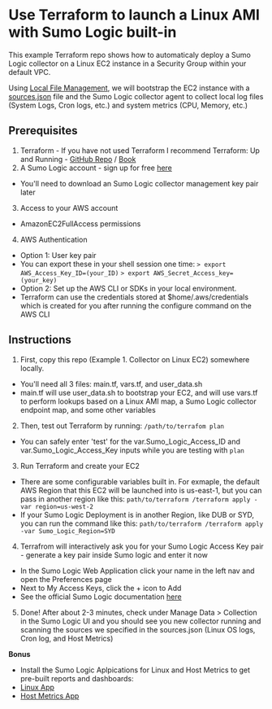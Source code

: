 # Use Terraform to launch a Linux AMI with Sumo Logic built-in

This example Terraform repo shows how to automaticaly deploy a Sumo Logic collector on a Linux EC2 instance in a Security Group within your default VPC.

Using [Local File Management](https://help.sumologic.com/Send-Data/Sources/03Use-JSON-to-Configure-Sources/Local-Configuration-File-Management
), we will bootstrap the EC2 instance with a [sources.json](https://help.sumologic.com/Send-Data/Sources/03Use-JSON-to-Configure-Sources) file and the Sumo Logic collector agent to collect local log files (System Logs, Cron logs, etc.) and system metrics (CPU, Memory, etc.)


## Prerequisites

1. Terraform - If you have not used Terraform I recommend Terraform: Up and Running - [GitHub Repo](https://github.com/brikis98/terraform-up-and-running-code) / [Book](http://www.terraformupandrunning.com/)
2. A Sumo Logic account - sign up for free [here](https://www.sumologic.com/signup-free/?utm_medium=sales+email)
- You'll need to download an Sumo Logic collector management key pair later
3. Access to your AWS account
  - AmazonEC2FullAccess permissions
4. AWS Authentication
- Option 1: User key pair
- You can export these in your shell session one time:
```> export AWS_Access_Key_ID=(your_ID)```
```> export AWS_Secret_Access_key=(your_key)```
- Option 2: Set up the AWS CLI or SDKs in your local environment.
- Terraform can use the credentials stored at $home/.aws/credentials which is created for you after running the configure command on the AWS CLI


## Instructions

1. First, copy this repo (Example 1. Collector on Linux EC2) somewhere locally. 
- You'll need all 3 files: main.tf, vars.tf, and user_data.sh
- main.tf will use user_data.sh to bootstrap your EC2, and will use vars.tf to perform lookups based on a Linux AMI map, a Sumo Logic collector endpoint map, and some other variables

2. Then, test out Terraform by running: 
```/path/to/terrafom plan```
- You can safely enter 'test' for the var.Sumo_Logic_Access_ID and var.Sumo_Logic_Access_Key inputs while you are testing with ```plan```

3. Run Terraform and create your EC2
- There are some configurable variables built in. For exmaple, the default AWS Region that this EC2 will be launched into is us-east-1, but you can pass in another region like this:
```path/to/terraform /terraform apply -var region=us-west-2```
- If your Sumo Logic Deployment is in another Region, like DUB or SYD, you can run the command like this:
```path/to/terraform /terraform apply -var Sumo_Logic_Region=SYD```

4. Terrafrom will interactively ask you for your Sumo Logic Access Key pair - generate a key pair inside Sumo logic and enter it now
- In the Sumo Logic Web Application click your name in the left nav and open the Preferences page
- Next to My Access Keys, click the + icon to Add
- See the official Sumo Logic documentation [here](https://help.sumologic.com/Manage/Security/Access-Keys)

5. Done! After about 2-3 minutes, check under Manage Data > Collection in the Sumo Logic UI and you should see you new collector running and scanning the sources we specified in the sources.json (Linux OS logs, Cron log, and Host Metrics)

**Bonus**
- Install the Sumo Logic Aplpications for Linux and Host Metrics to get pre-built reports and dashboards:
- [Linux App](https://help.sumologic.com/Send-Data/Data_Types/Linux/Install_the_Linux_App)
- [Host Metrics App](https://help.sumologic.com/Send-Data/Data_Types/Host_Metrics/02Install_the_Host_Metrics_App)

